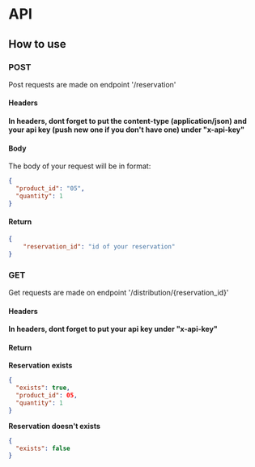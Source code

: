 # API
## How to use

### POST

Post requests are made on endpoint '/reservation'

#### Headers
**In headers, dont forget to put the content-type (application/json) and your api key (push new one if you don't have one) under "x-api-key"**

#### Body
The body of your request will be in format:
```json
{
  "product_id": "05",
  "quantity": 1
}
```

#### Return
```json
{
    "reservation_id": "id of your reservation"
}
```


### GET

Get requests are made on endpoint '/distribution/{reservation_id}'

#### Headers
**In headers, dont forget to put your api key under "x-api-key"**

#### Return
**Reservation exists**
```json
{
  "exists": true,
  "product_id": 05,
  "quantity": 1
}
```

**Reservation doesn't exists**
```json
{
  "exists": false
}
```


